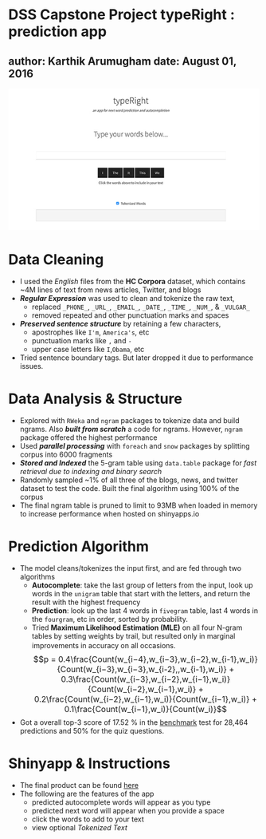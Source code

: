 DSS Capstone Project  typeRight : prediction app
========================================================
author: Karthik Arumugham
date: August 01, 2016
-
![alt text](typeRight.jpg)

Data Cleaning
========================================================

- I used the *English* files from the **HC Corpora** dataset, which contains ~4M lines of text from news articles, Twitter, and blogs
- ***Regular Expression*** was used to clean and tokenize the raw text,
    - replaced `_PHONE_`, `_URL_`, `_EMAIL_`, `_DATE_`, `_TIME_`, `_NUM_`, & `_VULGAR_`
    - removed repeated and other punctuation marks and spaces
- ***Preserved sentence structure*** by retaining a few characters,   
    - apostrophes like `I'm`, `America's`, etc
    - punctuation marks like `,` and `-`
    - upper case letters like `I`,`Obama`, etc
- Tried sentence boundary tags. But later dropped it due to performance issues.    


Data Analysis & Structure
========================================================

- Explored with `RWeka` and `ngram` packages to tokenize data and build ngrams. Also ***built from scratch*** a code for ngrams. However, `ngram` package offered the highest performance
- Used ***parallel processing*** with `foreach` and `snow` packages by splitting corpus into 6000 fragments
- ***Stored and Indexed*** the 5-gram table using `data.table` package for *fast retrieval due to indexing and binary search*
- Randomly sampled ~1% of all three of the blogs, news, and twitter dataset to test the code. Built the final algorithm using 100% of the corpus
- The final ngram table is pruned to limit to 93MB when loaded in memory to increase performance when hosted on shinyapps.io


Prediction Algorithm
========================================================
- The model cleans/tokenizes the input first, and are fed through two algorithms
    + **Autocomplete**: take the last group of letters from the input, look up words in the `unigram` table that start with the letters, and return the result with the highest frequency
    + **Prediction**: look up the last 4 words in `fivegram` table, last 4 words in the `fourgram`, etc in order, sorted by probability.
    + Tried **Maximum Likelihood Estimation (MLE)** on all four N-gram tables by setting weights by trail, but resulted only in marginal improvements in accuracy on all occasions.
<span style = "font-size: medium;">$$p =
0.4\frac{Count(w_{i−4},w_{i−3},w_{i−2},w_{i-1},w_i)}{Count(w_{i−3},w_{i−3},w_{i-2},,w_{i-1},w_i)} +
0.3\frac{Count(w_{i−3},w_{i−2},w_{i−1},w_i)}{Count(w_{i−2},w_{i−1},w_i)} + 0.2\frac{Count(w_{i−2},w_{i−1},w_i)}{Count(w_{i−1},w_i)} + 0.1\frac{Count(w_{i−1},w_i)}{Count(w_i)}$$</span>
- Got a overall top-3 score of 17.52 % in the [benchmark](https://github.com/jan-san/dsci-benchmark/) test for 28,464 predictions and 50% for the quiz questions.

Shinyapp & Instructions
========================================================
- The final product can be found [here](https://www.karthiaru.com/shiny/word-prediction/)
- The following are the features of the app
    - predicted autocomplete words will appear as you type
    - predicted next word will appear when you provide a space
    - click the words to add to your text
    - view optional *Tokenized Text*

